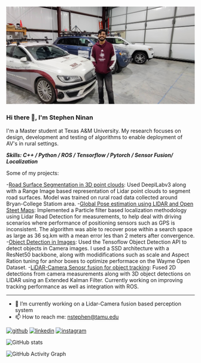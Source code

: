 ![cover](https://github.com/nsteve2407/nsteve2407/blob/main/cover.jpg)
### Hi there 👋,  I'm Stephen Ninan
I'm a Master student at Texas A&M University. My research focuses on design, development and testing of algorithms to enable deployment of AV's in rural settings.

***Skills: C++ / Python / ROS / Tensorflow / Pytorch / Sensor Fusion/ Localization***

Some of my projects:  

-[Road Surface Segmentation in 3D point clouds](https://github.com/nsteve2407/road_seg_deeplabv3): Used DeeplLabv3 along with a Range Image based representation of Lidar point clouds to segment road surfaces. Model was trained on rural road data collected around Bryan-College Statiom area.
-[Global Pose estimation using LIDAR and Open Steet Maps](https://github.com/nsteve2407/osm-localization): Implemented a Particle filter based localization methodology using Lidar Road Detection for measurements, to help deal with driving scenarios where performance of positioning sensors such as GPS is inconsistent. The algorithm was able to recover pose within a search space as large as 36 sq.km with a mean error les than 2 meters after convergence.
-[Object Detection in Images](https://github.com/nsteve2407/urban-road-osbtacle-detection): Used the Tensoflow Object Detection API to detect objects in Camera images. I used a SSD architecture with a ResNet50 backbone, along with modidifications such as scale and Aspect Ration tuning for anhor boxes to optimize performace on the Wayme Open Dataset.
-[LiDAR-Camera Senosr fusion for object tracking](https://github.com/nsteve2407/lidar_cam_fusion): Fused 2D detections from camera measurements along with 3D object detections on LIDAR using an Extended Kalman Filter. Currently working on improving tracking performance as well as integration with ROS.


---
- 🔭 I’m currently working on a Lidar-Camera fusion based perception system 
- 📫 How to reach me: nstephen@tamu.edu 


[<img src='https://cdn.jsdelivr.net/npm/simple-icons@3.0.1/icons/github.svg' alt='github' height='40'>](https://github.com/nsteve2407)  [<img src='https://cdn.jsdelivr.net/npm/simple-icons@3.0.1/icons/linkedin.svg' alt='linkedin' height='40'>](https://www.linkedin.com/in/stephen-ninan-86b3741b0/)  [<img src='https://cdn.jsdelivr.net/npm/simple-icons@3.0.1/icons/instagram.svg' alt='instagram' height='40'>](https://www.instagram.com/stevet9an/)  

![GitHub stats](https://github-readme-stats.vercel.app/api?username=nsteve2407&show_icons=true&count_private=true)  

![GitHub Activity Graph](https://activity-graph.herokuapp.com/graph?username=nsteve2407)  

